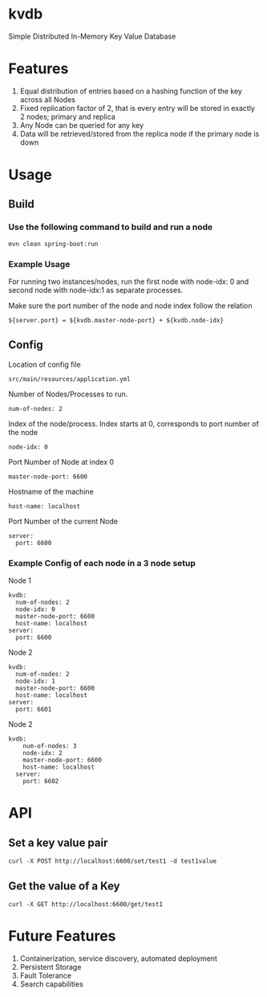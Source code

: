# kvdb
Simple Distributed In-Memory Key Value Database

# Features
1. Equal distribution of entries based on a hashing function of the key across all Nodes
2. Fixed replication factor of 2, that is every entry will be stored in exactly 2 nodes; primary and replica
3. Any Node can be queried for any key
4. Data will be retrieved/stored from the replica node if the primary node is down

# Usage

## Build

### Use the following command to build and run a node

```
mvn clean spring-boot:run
```

### Example Usage

For running two instances/nodes, run the first node with node-idx: 0 and second node with node-idx:1 as separate processes.

Make sure the port number of the node and node index follow the relation

```
${server.port} = ${kvdb.master-node-port} + ${kvdb.node-idx}
```


## Config

Location of config file

```
src/main/resources/application.yml
```
Number of Nodes/Processes to run.
```
num-of-nodes: 2
```
Index of the node/process. Index starts at 0, corresponds to port number of the node
```
node-idx: 0
```
Port Number of Node at index 0  
```
master-node-port: 6600
```
Hostname of the machine
```
host-name: localhost
```
Port Number of the current Node
```  
server:
  port: 6600
```

### Example Config of each node in a 3 node setup

Node 1
```
kvdb:
  num-of-nodes: 2
  node-idx: 0
  master-node-port: 6600
  host-name: localhost
server:
  port: 6600
```

Node 2
```
kvdb:
  num-of-nodes: 2
  node-idx: 1
  master-node-port: 6600
  host-name: localhost
server:
  port: 6601
```
Node 2
```
kvdb:
    num-of-nodes: 3
    node-idx: 2
    master-node-port: 6600
    host-name: localhost
  server:
    port: 6602
```

# API
## Set a key value pair
```
curl -X POST http://localhost:6600/set/test1 -d test1value
```

## Get the value of a Key
```
curl -X GET http://localhost:6600/get/test1
```

# Future Features
1. Containerization, service discovery, automated deployment
2. Persistent Storage
3. Fault Tolerance
4. Search capabilities
